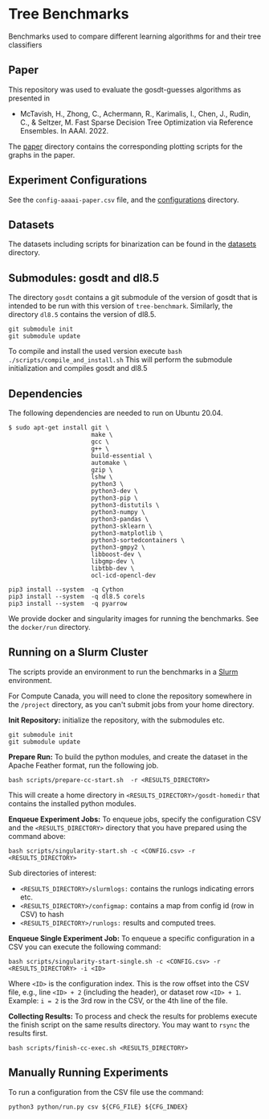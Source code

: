 # Tree Benchmarks

Benchmarks used to compare different learning algorithms for and their tree classifiers

## Paper

This repository was used to evaluate the gosdt-guesses algorithms as presented in

- McTavish, H., Zhong, C., Achermann, R., Karimalis, I., Chen, J., Rudin, C., & Seltzer, M. Fast Sparse Decision Tree Optimization via Reference Ensembles. In AAAI. 2022.

The [paper](paper) directory contains the corresponding plotting scripts for the graphs in the
paper.

## Experiment Configurations

See the `config-aaaai-paper.csv` file, and the [configurations](configurations) directory.

## Datasets

The datasets including scripts for binarization can be found in the [datasets](datasets)
directory.



## Submodules: gosdt and dl8.5

The directory `gosdt` contains a git submodule of the version of gosdt that is intended to be
run with this version of `tree-benchmark`. Similarly, the directory `dl8.5` contains the version
of dl8.5.

```
git submodule init
git submodule update
```

To compile and install the used version execute `bash ./scripts/compile_and_install.sh`
This will perform the submodule initialization and compiles gosdt and dl8.5

## Dependencies

The following dependencies are needed to run on Ubuntu 20.04.
```
$ sudo apt-get install git \
                       make \
                       gcc \
                       g++ \
                       build-essential \
                       automake \
                       gzip \
                       lshw \
                       python3 \
                       python3-dev \
                       python3-pip \
                       python3-distutils \
                       python3-numpy \
                       python3-pandas \
                       python3-sklearn \
                       python3-matplotlib \
                       python3-sortedcontainers \
                       python3-gmpy2 \
                       libboost-dev \
                       libgmp-dev \
                       libtbb-dev \
                       ocl-icd-opencl-dev

pip3 install --system  -q Cython
pip3 install --system  -q dl8.5 corels
pip3 install --system  -q pyarrow
```

We provide docker and singularity images for running the benchmarks. See the `docker/run` directory.


## Running on a Slurm Cluster

The scripts provide an environment to run the benchmarks in a
[Slurm](https://slurm.schedmd.com/overview.html) environment.

For Compute Canada, you will need to clone the repository somewhere in the `/project` directory,
as you can't submit jobs from your home directory.

**Init Repository:** initialize the repository, with the submodules etc.
```
git submodule init
git submodule update
```

**Prepare Run:** To build the python modules, and create the dataset in the Apache Feather format,
run the following job.

```
bash scripts/prepare-cc-start.sh  -r <RESULTS_DIRECTORY>
```

This will create a home directory in `<RESULTS_DIRECTORY>/gosdt-homedir` that contains the installed
python modules.

**Enqueue Experiment Jobs:**
To enqueue jobs, specify the configuration CSV and the `<RESULTS_DIRECTORY>` directory that you have
prepared using the command above:

```
bash scripts/singularity-start.sh -c <CONFIG.csv> -r <RESULTS_DIRECTORY>
```

Sub directories of interest:
 * `<RESULTS_DIRECTORY>/slurmlogs:` contains the runlogs indicating errors etc.
 * `<RESULTS_DIRECTORY>/configmap:` contains a map from config id (row in CSV) to hash
 * `<RESULTS_DIRECTORY>/runlogs:` results and computed trees.

**Enqueue Single Experiment Job:**
To enqueue a specific configuration in a CSV you can execute the following command:
```
bash scripts/singularity-start-single.sh -c <CONFIG.csv> -r <RESULTS_DIRECTORY> -i <ID>
```
Where `<ID>` is the configuration index. This is the row offset into the CSV file, e.g.,
line `<ID> + 2` (including the header), or dataset row `<ID> + 1`. Example: `i = 2` is the 3rd row
in the CSV, or the 4th line of the file.

**Collecting Results:**
To process and check the results for problems execute the finish script on the same results directory.
You may want to `rsync` the results first.
```
bash scripts/finish-cc-exec.sh <RESULTS_DIRECTORY>
```

## Manually Running Experiments

To run a configuration from the CSV file use the command:

```
python3 python/run.py csv ${CFG_FILE} ${CFG_INDEX}
```
